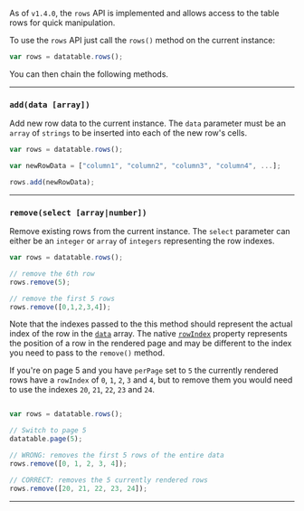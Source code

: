 As of `v1.4.0`, the `rows` API is implemented and allows access to the table rows for quick manipulation.

To use the `rows` API just call the `rows()` method on the current instance:

```javascript
var rows = datatable.rows();
```

You can then chain the following methods.

---

### `add(data [array])`

Add new row data to the current instance. The `data` parameter must be an `array` of `strings` to be inserted into each of the new row's cells.

```javascript
var rows = datatable.rows();

var newRowData = ["column1", "column2", "column3", "column4", ...];

rows.add(newRowData);

```

---

### `remove(select [array|number])`

Remove existing rows from the current instance. The `select` parameter can either be an `integer` or `array` of `integers` representing the row indexes.

```javascript
var rows = datatable.rows();

// remove the 6th row
rows.remove(5);

// remove the first 5 rows
rows.remove([0,1,2,3,4]);

```

Note that the indexes passed to the this method should represent the actual index of the row in the [`data`](https://github.com/Mobius1/Vanilla-DataTables/wiki/API#data) array. The native [`rowIndex`](https://developer.mozilla.org/en-US/docs/Web/API/HTMLTableRowElement/rowIndex) property represents the position of a row in the rendered page and may be different to the index you need to pass to the `remove()` method.

If you're on page 5 and you have `perPage` set to `5` the currently rendered rows have a `rowIndex` of `0`, `1`, `2`, `3` and `4`, but to remove them you would need to use the indexes `20`, `21`, `22`, `23` and `24`.

```javascript

var rows = datatable.rows();

// Switch to page 5
datatable.page(5);

// WRONG: removes the first 5 rows of the entire data
rows.remove([0, 1, 2, 3, 4]);

// CORRECT: removes the 5 currently rendered rows
rows.remove([20, 21, 22, 23, 24]);

```

---